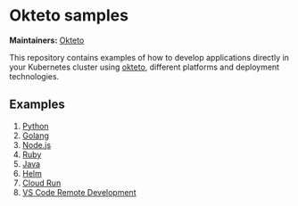 # Okteto samples

**Maintainers:** [Okteto](https://github.com/okteto)

This repository contains examples of how to develop applications directly in your Kubernetes cluster using [okteto](https://okteto.com), different platforms and deployment technologies.  

## Examples

1. [Python](python/README.md)
1. [Golang](golang/README.md)
1. [Node.js](node/README.md)
1. [Ruby](ruby/README.md)
1. [Java](java/README.md)
1. [Helm](helm/README.md)
1. [Cloud Run](cloud-run/README.md)
1. [VS Code Remote Development](vscode/README.md)
